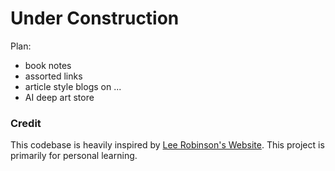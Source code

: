 # Under Construction

Plan:
- book notes
- assorted links
- article style blogs on ... 
- AI deep art store


### Credit
This codebase is heavily inspired by [Lee Robinson's Website](https://github.com/leerob/leerob.io). This project is primarily for personal learning.